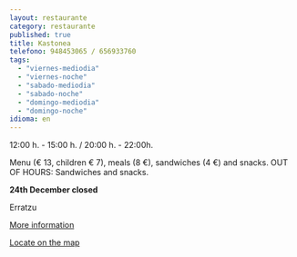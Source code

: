 ```yaml
---
layout: restaurante
category: restaurante
published: true
title: Kastonea
telefono: 948453065 / 656933760
tags: 
  - "viernes-mediodia"
  - "viernes-noche"
  - "sabado-mediodia"
  - "sabado-noche"
  - "domingo-mediodia"
  - "domingo-noche"
idioma: en
---
```


12:00 h. - 15:00 h. / 20:00 h. - 22:00h.

Menu (€ 13, children € 7), meals (8 €), sandwiches (4 €) and snacks. OUT OF HOURS: Sandwiches and snacks.

**24th December closed**

Erratzu

[More information](http://www.consorciobertiz.org/consorcio/dondecomer/restaurantes/erratzu-es-0-181/restaurante-kastonea.html)

[Locate on the map](https://maps.google.es/maps?q=restaurante+kastonea+erratzu&amp;hl=es&amp;ll=43.181491,-1.455774&amp;spn=0.010186,0.01929&amp;sll=43.357722,-1.413884&amp;sspn=0.081252,0.154324&amp;t=h&amp;hq=restaurante+kastonea&amp;hnear=Erratzu,+Navarra&amp;z=16&amp;iwloc=A "Kastonea")